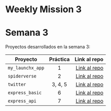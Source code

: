 # Weekly Mission 3
# Semana 3 

Proyectos desarrollados en la semana 3:

| Proyecto | Práctica | Link al repo |
| ------------- |:-------------:| -----:|
|`my_launchx_app`|1|[Link al repo](https://github.com/EslebanPerez/my_launchx_app)|
|`spiderverse`|2|[Link al repo](https://github.com/EslebanPerez/spiderverse)|
|`twitter`|3, 4, 5|[Link al repo](https://github.com/EslebanPerez/twitter)|
|`express_basic`|6|[Link al repo](https://github.com/LaunchX-InnovaccionVirtual/MissionNodeJS)|
|`express_api`|7|[Link al repo](https://github.com/LaunchX-InnovaccionVirtual/MissionNodeJS)|